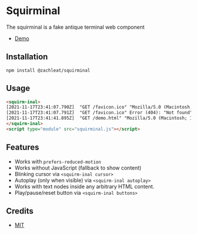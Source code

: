 # Squirminal

The squirminal is a fake antique terminal web component

* [Demo](https://squirminal.zachleat.dev/)

## Installation

```
npm install @zachleat/squirminal
```

## Usage

```html
<squirm-inal>
[2021-11-17T23:41:07.790Z]  "GET /favicon.ico" "Mozilla/5.0 (Macintosh; Intel Mac OS X 10_15_7) AppleWebKit/537.36 (KHTML, like Gecko) Chrome/95.0.4638.69 Safari/537.36"
[2021-11-17T23:41:07.791Z]  "GET /favicon.ico" Error (404): "Not found"
[2021-11-17T23:41:41.895Z]  "GET /demo.html" "Mozilla/5.0 (Macintosh; Intel Mac OS X 10.15; rv:94.0) Gecko/20100101 Firefox/94.0"
</squirm-inal>
<script type="module" src="squirminal.js"></script>
```

## Features

* Works with `prefers-reduced-motion`
* Works without JavaScript (fallback to show content)
* Blinking cursor via `<squirm-inal cursor>`
* Autoplay (only when visible) via `<squirm-inal autoplay>`
* Works with text nodes inside any arbitrary HTML content.
* Play/pause/reset button via `<squirm-inal buttons>`

## Credits

* [MIT](./LICENSE)

